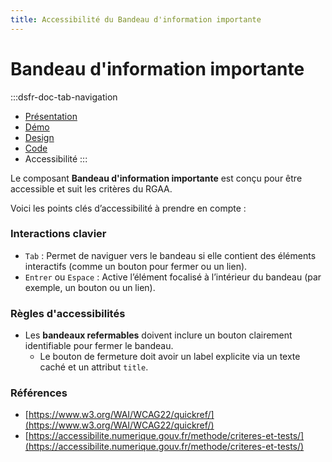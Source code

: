 ```yaml
---
title: Accessibilité du Bandeau d'information importante
---
```

# Bandeau d'information importante

:::dsfr-doc-tab-navigation
- [Présentation](../index.md)
- [Démo](../demo/index.md)
- [Design](../design/index.md)
- [Code](../code/index.md)
- Accessibilité
:::

Le composant **Bandeau d'information importante** est conçu pour être accessible et suit les critères du RGAA.

Voici les points clés d’accessibilité à prendre en compte :

### Interactions clavier

- `Tab` : Permet de naviguer vers le bandeau si elle contient des éléments interactifs (comme un bouton pour fermer ou un lien).
- `Entrer` ou `Espace` : Active l’élément focalisé à l’intérieur du bandeau (par exemple, un bouton ou un lien).

### Règles d'accessibilités

- Les **bandeaux refermables** doivent inclure un bouton clairement identifiable pour fermer le bandeau.
  - Le bouton de fermeture doit avoir un label explicite via un texte caché et un attribut `title`.

### Références

- [https://www.w3.org/WAI/WCAG22/quickref/](https://www.w3.org/WAI/WCAG22/quickref/)
- [https://accessibilite.numerique.gouv.fr/methode/criteres-et-tests/](https://accessibilite.numerique.gouv.fr/methode/criteres-et-tests/)
